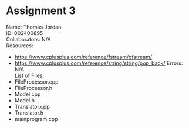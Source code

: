 # Assignment 3
Name: Thomas Jordan   
ID: 002400895   
Collaborators: N/A   
Resources:
- https://www.cplusplus.com/reference/fstream/ofstream/
- https://www.cplusplus.com/reference/string/string/pop_back/
Errors: N/A   
List of Files:
- FileProcessor.cpp
- FileProcessor.h
- Model.cpp
- Model.h
- Translator.cpp
- Translator.h
- mainprogram.cpp
